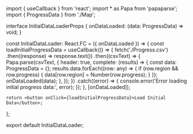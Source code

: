 import { useCallback } from 'react';
import * as Papa from 'papaparse';
import { ProgressData } from './Map';

interface InitialDataLoaderProps {
    onDataLoaded: (data: ProgressData) => void;
}

const InitialDataLoader: React.FC<InitialDataLoaderProps> = ({ onDataLoaded }) => {
    const loadInitialProgressData = useCallback(() => {
        fetch('./Progress.csv')
            .then((response) => response.text())
            .then((csvText) => {
                Papa.parse(csvText, {
                    header: true,
                    complete: (results) => {
                        const data: ProgressData = {};
                        results.data.forEach((row: any) => {
                            if (row.region && row.progress) {
                                data[row.region] = Number(row.progress);
                            }
                        });
                        onDataLoaded(data);
                    },
                });
            })
            .catch((error) => {
                console.error('Error loading initial progress data:', error);
            });
    }, [onDataLoaded]);

    return <button onClick={loadInitialProgressData}>Load Initial Data</button>;
};

export default InitialDataLoader;
